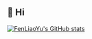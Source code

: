 ## 👋 Hi

<!---
FenLiaoYu/FenLiaoYu is a ✨ special ✨ repository because its `README.md` (this file) appears on your GitHub profile.
You can click the Preview link to take a look at your changes.
--->
[![FenLiaoYu's GitHub stats](https://github-readme-stats.vercel.app/api?username=FenLiaoYu&count_private=true&show_icons=true)](https://github.com/anuraghazra/github-readme-stats)

